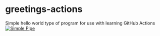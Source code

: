 # greetings-actions
Simple hello world type of program for use with learning GitHub Actions
[![Simple Pipe](https://github.com/ericTucker-fnba/greetings-actions/actions/workflows/simple-pipe.yml/badge.svg)](https://github.com/ericTucker-fnba/greetings-actions/actions/workflows/simple-pipe.yml)

